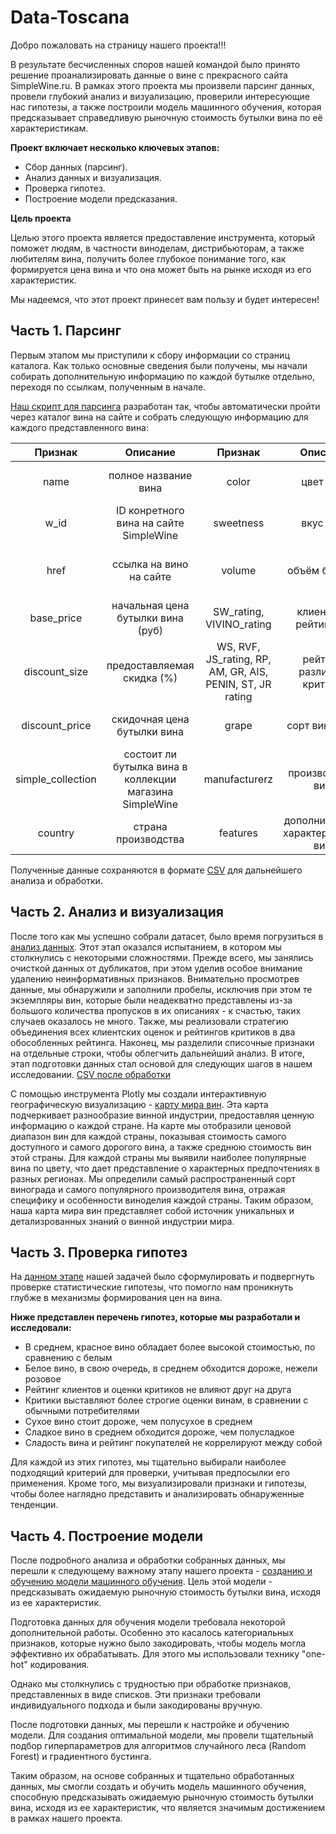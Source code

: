 # Data-Toscana
Добро пожаловать на страницу нашего проекта!!!

В результате бесчисленных споров нашей командой было принято решение проанализировать данные о вине с прекрасного сайта SimpleWine.ru. В рамках этого проекта мы произвели парсинг данных, провели глубокий анализ и визуализацию, проверили интересующие нас гипотезы, а также построили модель машинного обучения, которая предсказывает справедливую рыночную стоимость бутылки вина по её характеристикам.

__Проект включает несколько ключевых этапов:__
* Сбор данных (парсинг).
* Анализ данных и визуализация.
* Проверка гипотез.
* Построение модели предсказания.

__Цель проекта__

Целью этого проекта является предоставление инструмента, который поможет людям, в частности виноделам, дистрибьюторам, а также любителям вина, получить более глубокое понимание того, как формируется цена вина и что она может быть на рынке исходя из его характеристик.

Мы надеемся, что этот проект принесет вам пользу и будет интересен!

## Часть 1. Парсинг
Первым этапом мы приступили к сбору информации со страниц каталога. Как только основные сведения были получены, мы начали собирать 
дополнительную информацию по каждой бутылке отдельно, переходя по ссылкам, полученным в начале. 

[Наш скрипт для парсинга](Алкопарсинг.ipynb) разработан так, чтобы автоматически пройти через каталог вина на сайте и собрать следующую информацию для каждого представленного вина:

 Признак | Описание | Признак | Описание | Признак | Описание | Признак | Описание |
|:---------------:|:---------------:|:---------------:|:---------------:|:---------------:|:----------:|:----------:|:----------:|
| name | полное название вина | color | цвет вина | region | региона производства вина | taste | вкус вина |
| w_id | ID конретного вина на сайте SimpleWine | sweetness | вкус вина | year | год производства | dishes | к каким блюдам подается вино |
| href | ссылка на вино на сайте | volume | объём бутылки | strength | крепкость вина (содержание алкоголя) | sugar | содержание сахара (по 5-бальной шкале) |
| base_price | начальная цена бутылки вина (руб) | SW_rating, VIVINO_rating | клиентский рейтинг вин | storage_potential | срок годности | acidity | кислотность (по 5-бальной шкале) |
| discount_size | предоставляемая скидка (%) | WS, RVF, JS_rating, RP, AM, GR, AIS, PENIN, ST, JR rating | рейтинги различных критиков | appelltion | гос стандарт для выращивания вина | aromaticity | ароматические свойства вина (по 5-бальной шкале) |
| discount_price | скидочная цена бутылки вина | grape | сорт винограда | category | категория вина | tannins | таннины (по 5-бальной шкале) |
| simple_collection | состоит ли бутылка вина в коллекции магазина SimpleWine | manufacturerz | производитель вина | decantation | рекомендуется ли декантация вина | body | тело вина (по 5-бальной шкале) |
| country | страна производства | features | дополнительные характеристиики вина | aging_in_container | где вино настаивалось | description | описание вина на сайте |

Полученные данные сохраняются в формате [CSV]() для дальнейшего анализа и обработки.

## Часть 2. Анализ и визуализация
После того как мы успешно собрали датасет, было время погрузиться в [анализ данных](). Этот этап оказался испытанием, в котором мы столкнулись с некоторыми сложностями.
Прежде всего, мы занялись очисткой данных от дубликатов, при этом уделив особое внимание удалению неинформативных признаков. Внимательно просмотрев данные, мы обнаружили и заполнили пробелы, исключив при этом те экземпляры вин, которые были неадекватно представлены из-за большого количества пропусков в их описаниях - к счастью, таких случаев оказалось не много.
Также, мы реализовали стратегию объединения всех клиентских оценок и рейтингов критиков в два обособленных рейтинга. Наконец, мы разделили списочные признаки на отдельные строки, чтобы облегчить дальнейший анализ.
В итоге, этап подготовки данных стал основой для следующих шагов в нашем исследовании. [CSV после обработки]()

С помощью инструмента Plotly мы создали интерактивную географическую визуализацию - [карту мира вин](). Эта карта подчеркивает разнообразие винной индустрии, предоставляя ценную информацию о каждой стране.
На карте мы отобразили ценовой диапазон вин для каждой страны, показывая стоимость самого доступного и самого дорогого вина, а также среднюю стоимость вин этой страны.
Для каждой страны мы выявили наиболее популярные вина по цвету, что дает представление о характерных предпочтениях в разных регионах. Мы определили самый распространенный сорт винограда и самого популярного производителя вина, отражая специфику и особенности виноделия каждой страны.
Таким образом, наша карта мира вин представляет собой источник уникальных и детализрованных знаний о винной индустрии мира.

## Часть 3. Проверка гипотез
На [данном этапе]() нашей задачей было сформулировать и подвергнуть проверке статистические гипотезы, что помогло нам проникнуть глубже в механизмы формирования цен на вина.

__Ниже представлен перечень гипотез, которые мы разработали и исследовали:__
* В среднем, красное вино обладает более высокой стоимостью, по сравнению с белым
* Белое вино, в свою очередь, в среднем обходится дороже, нежели розовое
* Рейтинг клиентов и оценки критиков не влияют друг на друга
* Критики выставляют более строгие оценки винам, в сравнении с обычными потребителями
* Сухое вино стоит дороже, чем полусухое в среднем
* Сладкое вино в среднем обходится дороже, чем полусладкое
* Сладость вина и рейтинг покупателей не коррелируют между собой

Для каждой из этих гипотез, мы тщательно выбирали наиболее подходящий критерий для проверки, учитывая предпосылки его применения. Кроме того, мы визуализировали признаки и гипотезы, чтобы более наглядно представить и анализировать обнаруженные тенденции.

## Часть 4. Построение модели
После подробного анализа и обработки собранных данных, мы перешли к следующему важному этапу нашего проекта - [созданию и обучению модели машинного обучения](). Цель этой модели - предсказывать ожидаемую рыночную стоимость бутылки вина, исходя из ее характеристик.

Подготовка данных для обучения модели требовала некоторой дополнительной работы. Особенно это касалось категориальных признаков, которые нужно было закодировать, чтобы модель могла эффективно их обрабатывать. Для этого мы использовали технику "one-hot" кодирования.

Однако мы столкнулись с трудностью при обработке признаков, представленных в виде списков. Эти признаки требовали индивидуального подхода и были закодированы вручную.

После подготовки данных, мы перешли к настройке и обучению модели. Для создания оптимальной модели, мы провели тщательный подбор гиперпараметров для алгоритмов случайного леса (Random Forest) и градиентного бустинга.

Таким образом, на основе собранных и тщательно обработанных данных, мы смогли создать и обучить модель машинного обучения, способную предсказывать ожидаемую рыночную стоимость бутылки вина, исходя из ее характеристик, что является значимым достижением в рамках нашего проекта.
